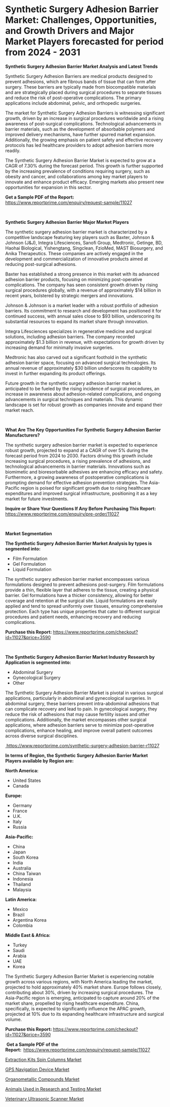 <p><h1>Synthetic Surgery Adhesion Barrier Market: Challenges, Opportunities, and Growth Drivers and Major Market Players forecasted for period from 2024 - 2031</h1></p><p><strong>Synthetic Surgery Adhesion Barrier Market Analysis and Latest Trends</strong></p>
<p><p>Synthetic Surgery Adhesion Barriers are medical products designed to prevent adhesions, which are fibrous bands of tissue that can form after surgery. These barriers are typically made from biocompatible materials and are strategically placed during surgical procedures to separate tissues and reduce the risk of post-operative complications. The primary applications include abdominal, pelvic, and orthopedic surgeries.</p><p>The market for Synthetic Surgery Adhesion Barriers is witnessing significant growth, driven by an increase in surgical procedures worldwide and a rising awareness of post-surgical complications. Technological advancements in barrier materials, such as the development of absorbable polymers and improved delivery mechanisms, have further spurred market expansion. Additionally, the growing emphasis on patient safety and effective recovery protocols has led healthcare providers to adopt adhesion barriers more readily.</p><p>The Synthetic Surgery Adhesion Barrier Market is expected to grow at a CAGR of 7.30% during the forecast period. This growth is further supported by the increasing prevalence of conditions requiring surgery, such as obesity and cancer, and collaborations among key market players to innovate and enhance product efficacy. Emerging markets also present new opportunities for expansion in this sector.</p></p>
<p><strong>Get a Sample PDF of the Report:&nbsp;</strong> <a href="https://www.reportprime.com/enquiry/request-sample/11027">https://www.reportprime.com/enquiry/request-sample/11027</a></p>
<p>&nbsp;</p>
<p><strong>Synthetic Surgery Adhesion Barrier Major Market Players</strong></p>
<p><p>The synthetic surgery adhesion barrier market is characterized by a competitive landscape featuring key players such as Baxter, Johnson & Johnson (J&J), Integra Lifesciences, Sanofi Group, Medtronic, Getinge, BD, Haohai Biological, Yishengtang, Singclean, FzioMed, MAST Biosurgery, and Anika Therapeutics. These companies are actively engaged in the development and commercialization of innovative products aimed at reducing post-surgical adhesions.</p><p>Baxter has established a strong presence in this market with its advanced adhesion barrier products, focusing on minimizing post-operative complications. The company has seen consistent growth driven by rising surgical procedures globally, with a revenue of approximately $14 billion in recent years, bolstered by strategic mergers and innovations.</p><p>Johnson & Johnson is a market leader with a robust portfolio of adhesion barriers. Its commitment to research and development has positioned it for continued success, with annual sales close to $93 billion, underscoring its substantial resources to expand its market share through innovation.</p><p>Integra Lifesciences specializes in regenerative medicine and surgical solutions, including adhesion barriers. The company recorded approximately $1.3 billion in revenue, with expectations for growth driven by increasing demand for minimally invasive surgeries.</p><p>Medtronic has also carved out a significant foothold in the synthetic adhesion barrier space, focusing on advanced surgical technologies. Its annual revenue of approximately $30 billion underscores its capability to invest in further expanding its product offerings.</p><p>Future growth in the synthetic surgery adhesion barrier market is anticipated to be fueled by the rising incidence of surgical procedures, an increase in awareness about adhesion-related complications, and ongoing advancements in surgical techniques and materials. This dynamic landscape is set for robust growth as companies innovate and expand their market reach.</p></p>
<p>&nbsp;</p>
<p><strong>What Are The Key Opportunities For Synthetic Surgery Adhesion Barrier Manufacturers?</strong></p>
<p><p>The synthetic surgery adhesion barrier market is expected to experience robust growth, projected to expand at a CAGR of over 5% during the forecast period from 2024 to 2030. Factors driving this growth include increasing surgical procedures, a rising prevalence of adhesions, and technological advancements in barrier materials. Innovations such as biomimetic and bioresorbable adhesives are enhancing efficacy and safety. Furthermore, a growing awareness of postoperative complications is prompting demand for effective adhesion prevention strategies. The Asia-Pacific region is poised for significant growth due to rising healthcare expenditures and improved surgical infrastructure, positioning it as a key market for future investments.</p></p>
<p><strong>Inquire or Share Your Questions If Any Before Purchasing This Report:</strong> <a href="https://www.reportprime.com/enquiry/pre-order/11027">https://www.reportprime.com/enquiry/pre-order/11027</a></p>
<p>&nbsp;</p>
<p><strong>Market Segmentation</strong></p>
<p><strong>The Synthetic Surgery Adhesion Barrier Market Analysis by types is segmented into:</strong></p>
<p><ul><li>Film Formulation</li><li>Gel Formulation</li><li>Liquid Formulation</li></ul></p>
<p><p>The synthetic surgery adhesion barrier market encompasses various formulations designed to prevent adhesions post-surgery. Film formulations provide a thin, flexible layer that adheres to the tissue, creating a physical barrier. Gel formulations have a thicker consistency, allowing for better coverage and retention at the surgical site. Liquid formulations are easily applied and tend to spread uniformly over tissues, ensuring comprehensive protection. Each type has unique properties that cater to different surgical procedures and patient needs, enhancing recovery and reducing complications.</p></p>
<p><strong>Purchase this Report:&nbsp;</strong><a href="https://www.reportprime.com/checkout?id=11027&price=3590">https://www.reportprime.com/checkout?id=11027&price=3590</a></p>
<p>&nbsp;</p>
<p><strong>The Synthetic Surgery Adhesion Barrier Market Industry Research by Application is segmented into:</strong></p>
<p><ul><li>Abdominal Surgery</li><li>Gynecological Surgery</li><li>Other</li></ul></p>
<p><p>The Synthetic Surgery Adhesion Barrier Market is pivotal in various surgical applications, particularly in abdominal and gynecological surgeries. In abdominal surgery, these barriers prevent intra-abdominal adhesions that can complicate recovery and lead to pain. In gynecological surgery, they reduce the risk of adhesions that may cause fertility issues and other complications. Additionally, the market encompasses other surgical applications, where adhesion barriers serve to minimize post-operative complications, enhance healing, and improve overall patient outcomes across diverse surgical disciplines.</p></p>
<p><a href="https://www.reportprime.com/synthetic-surgery-adhesion-barrier-r11027">&nbsp;https://www.reportprime.com/synthetic-surgery-adhesion-barrier-r11027</a></p>
<p><strong>In terms of Region, the Synthetic Surgery Adhesion Barrier Market Players available by Region are:</strong></p>
<p>
    <p> <strong> North America: </strong>
        <ul>
            <li>United States</li>
            <li>Canada</li>
        </ul>
        </p> 
    <p> <strong> Europe: </strong>
        <ul>
            <li>Germany</li>
            <li>France</li>
            <li>U.K.</li>
            <li>Italy</li>
            <li>Russia</li>
        </ul>
        </p> 
    <p> <strong> Asia-Pacific: </strong>
        <ul>
            <li>China</li>
            <li>Japan</li>
            <li>South Korea</li>
            <li>India</li>
            <li>Australia</li>
            <li>China Taiwan</li>
            <li>Indonesia</li>
            <li>Thailand</li>
            <li>Malaysia</li>
        </ul>
        </p> 
    <p> <strong> Latin America: </strong>
        <ul>
            <li>Mexico</li>
            <li>Brazil</li>
            <li>Argentina Korea</li>
            <li>Colombia</li>
        </ul>
        </p> 
    <p> <strong> Middle East & Africa: </strong>
        <ul>
            <li>Turkey</li>
            <li>Saudi</li>
            <li>Arabia</li>
            <li>UAE</li>
            <li>Korea</li>
        </ul>
    </p>
    </p>
<p><p>The Synthetic Surgery Adhesion Barrier Market is experiencing notable growth across various regions, with North America leading the market, projected to hold approximately 40% market share. Europe follows closely, contributing about 30%, driven by increasing surgical procedures. The Asia-Pacific region is emerging, anticipated to capture around 20% of the market share, propelled by rising healthcare expenditure. China, specifically, is expected to significantly influence the APAC growth, projected at 10% due to its expanding healthcare infrastructure and surgical volume.</p></p>
<p><strong>Purchase this Report: </strong><a href="https://www.reportprime.com/checkout?id=11027&price=3590">https://www.reportprime.com/checkout?id=11027&price=3590</a></p>
<p>&nbsp;<strong>Get a Sample PDF of the Report:&nbsp;&nbsp;</strong><a href="https://www.reportprime.com/enquiry/request-sample/11027">https://www.reportprime.com/enquiry/request-sample/11027</a></p>
<p><strong></strong></p>
<p><p><a href="https://github.com/michaelhall412/Market-Research-Report-List-1/blob/main/extraction-kits-spin-columns-market.md">Extraction Kits Spin Columns Market</a></p><p><a href="https://issuu.com/reportprime-2/docs/gps-navigation-device-market-size-2_7eb12d6058bca1">GPS Navigation Device Market</a></p><p><a href="https://www.linkedin.com/pulse/organometallic-compounds-market-global-share-ranking-mrgfc?trackingId=loBbdVQLT2iX0eZcmlWZ3Q%3D%3D">Organometallic Compounds Market</a></p><p><a href="https://github.com/aiko92han/Market-Research-Report-List-1/blob/main/animals-used-in-research-and-testing-market.md">Animals Used in Research and Testing Market</a></p><p><a href="https://medium.com/@penelope.lee568/the-veterinary-ultrasonic-scanner-market-prioritizes-cost-control-and-efficiency-enhancement-8a2132fdfc82">Veterinary Ultrasonic Scanner Market</a></p></p>